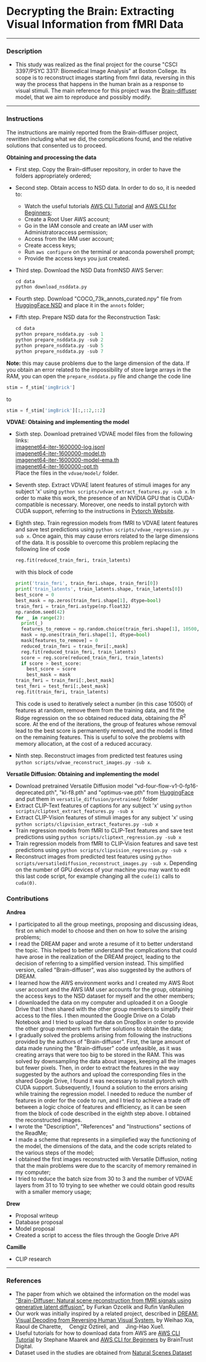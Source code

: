 # Decrypting the Brain: Extracting Visual Information from fMRI Data
---
### Description
- This study was realized as the final project for the course "CSCI 3397/PSYC 3317: Biomedical Image Analysis" at Boston College. Its scope is to reconstruct images starting from fmri data, reversing in this way the process that happens in the human brain as a response to visual stimuli. The main reference for this project was the [Brain-diffuser](https://github.com/ozcelikfu/brain-diffuser) model, that we aim to reproduce and possibly modify.
---
### Instructions
The instructions are mainly reported from the Brain-diffuser project, rewritten including what we did, the complications found, and the relative solutions that consented us to proceed.

**Obtaining and processing the data**

- First step. Copy the Brain-diffuser repository, in order to have the folders appropriately ordered;
- Second step. Obtain access to NSD data. In order to do so, it is needed to:
  
  - Watch the useful tutorials [AWS CLI Tutorial](https://www.youtube.com/watch?v=Rp-A84oh4G8&t=39s) and [AWS CLI for Beginners](https://www.youtube.com/watch?v=9oYd5KQM8AQ&t=315s);
  - Create a Root User AWS account;
  - Go in the IAM console and create an IAM user with Administratoraccess permission;
  - Access from the IAM user account;
  - Create access keys;
  - Run `aws configure` on the terminal or anaconda powershell prompt;
  - Provide the access keys you just created.
  
- Third step. Download the NSD Data fromNSD AWS Server:
    ```python
    cd data
    python download_nsddata.py
    ```
  
- Fourth step. Download "COCO_73k_annots_curated.npy" file from [HuggingFace NSD](https://huggingface.co/datasets/pscotti/naturalscenesdataset/tree/main) and place it in the `annots` folder;
- Fifth step. Prepare NSD data for the Reconstruction Task:
    ```python
    cd data
    python prepare_nsddata.py -sub 1
    python prepare_nsddata.py -sub 2
    python prepare_nsddata.py -sub 5
    python prepare_nsddata.py -sub 7
    ```
  
**Note:** this may cause problems due to the large dimension of the data. If you obtain an error related to the impossibility of store large arrays in the RAM, you can open the `prepare_nsddata.py` file and change the code line
  ```python
  stim = f_stim['imgBrick']
  ```
to  
  ```python
  stim = f_stim['imgBrick'][:,::2,::2]
  ```

**VDVAE: Obtaining and implementing the model**
        
- Sixth step. Download pretrained VDVAE model files from the following links:  
  [imagenet64-iter-1600000-log.jsonl](https://openaipublic.blob.core.windows.net/very-deep-vaes-assets/vdvae-assets-2/imagenet64-iter-1600000-log.jsonl)   
  [imagenet64-iter-1600000-model.th](https://openaipublic.blob.core.windows.net/very-deep-vaes-assets/vdvae-assets-2/imagenet64-iter-1600000-model.th)  
  [imagenet64-iter-1600000-model-ema.th](https://openaipublic.blob.core.windows.net/very-deep-vaes-assets/vdvae-assets-2/imagenet64-iter-1600000-model-ema.th)  
  [imagenet64-iter-1600000-opt.th](https://openaipublic.blob.core.windows.net/very-deep-vaes-assets/vdvae-assets-2/imagenet64-iter-1600000-opt.th)  
  Place the files in the `vdvae/model/` folder.

- Seventh step. Extract VDVAE latent features of stimuli images for any subject 'x' using `python scripts/vdvae_extract_features.py -sub x`. In order to make this work, the presence of an NVIDIA GPU that is CUDA-compatible is necessary. Moreover, one needs to install pytorch with CUDA support, referring to the instructions in [Pytorch Website](https://pytorch.org/get-started/locally/).
- Eighth step. Train regression models from fMRI to VDVAE latent features and save test predictions using `python scripts/vdvae_regression.py -sub x`. Once again, this may cause errors related to the large dimensions of the data. It is possible to overcome this problem replacing the following line of code  
  
  ```python
  reg.fit(reduced_train_fmri, train_latents)
  ```
  
  with this block of code
  
    ```python
    print('train_fmri', train_fmri.shape, train_fmri[0])
    print('train_latents', train_latents.shape, train_latents[0])
    best_score = 0
    best_mask = np.zeros(train_fmri.shape[1], dtype=bool)
    train_fmri = train_fmri.astype(np.float32)
    np.random.seed(42)
    for _ in range(2):
      print(_)
      features_to_remove = np.random.choice(train_fmri.shape[1], 10500, replace=False)
      mask = np.ones(train_fmri.shape[1], dtype=bool)
      mask[features_to_remove] = 0
      reduced_train_fmri = train_fmri[:,mask]
      reg.fit(reduced_train_fmri, train_latents)
      score = reg.score(reduced_train_fmri, train_latents)
      if score > best_score:
        best_score = score
        best_mask = mask
    train_fmri = train_fmri[:,best_mask]
    test_fmri = test_fmri[:,best_mask]
    reg.fit(train_fmri, train_latents)
    ```

    This code is used to iteratively select a number (in this case 10500) of features at random, remove them from the training data, and fit the Ridge regression on the so obtained reduced data, obtaining the $R^2$ score. At the end of the iterations, the group of features whose removal lead to the best score is permanently removed, and the model is fitted on the remaining features. This is useful to solve the problems with memory allocation, at the cost of a reduced accuracy.
- Ninth step. Reconstruct images from predicted test features using `python scripts/vdvae_reconstruct_images.py -sub x`.

**Versatile Diffusion: Obtaining and implementing the model**

- Download pretrained Versatile Diffusion model "vd-four-flow-v1-0-fp16-deprecated.pth", "kl-f8.pth" and "optimus-vae.pth" from [HuggingFace](https://huggingface.co/shi-labs/versatile-diffusion/tree/main/pretrained_pth) and put them in `versatile_diffusion/pretrained/` folder
- Extract CLIP-Text features of captions for any subject 'x' using `python scripts/cliptext_extract_features.py -sub x`
- Extract CLIP-Vision features of stimuli images for any subject 'x' using `python scripts/clipvision_extract_features.py -sub x`
- Train regression models from fMRI to CLIP-Text features and save test predictions using `python scripts/cliptext_regression.py -sub x`
- Train regression models from fMRI to CLIP-Vision features and save test predictions using `python scripts/clipvision_regression.py -sub x`
- Reconstruct images from predicted test features using `python scripts/versatilediffusion_reconstruct_images.py -sub x`. Depending on the number of GPU devices of your machine you may want to edit this last code script, for example changing all the `cude(1)` calls to `cuda(0)`.
  
### Contributions
**Andrea**
- I participated to all the group meetings, proposing and discussing ideas, first on which model to choose and then on how to solve the arising problems;
- I read the DREAM paper and wrote a resume of it to better understand the topic. This helped to better understand the complications that could have arose in the realization of the DREAM
  project, leading to the decision of referring to a simplified version instead. This simplified version, called "Brain-diffuser", was also suggested by the authors of DREAM.
- I learned how the AWS environment works and I created my AWS Root user account and the AWS IAM user accounts for the group, obtaining the access keys to the NSD dataset for myself and the other members;
- I downloaded the data on my computer and uploaded it on a Google Drive that I then shared with the other group members to simplify their access to the files. I then mounted the Google Drive on a Colab
  Notebook and I tried to upload the data on DropBox in order to provide the other group members with further solutions to obtain the data;
- I gradually solved the problems arising from following the instructions provided by the authors of "Brain-diffuser". First, the large amount of data made running the "Brain-diffuser"
  code unfeasible, as it was creating arrays that were too big to be stored in the RAM. This was solved by downsampling the data about images, keeping all the images but fewer pixels.
  Then, in order to extract the features in the way suggested by the authors and upload the corresponding files in the shared Google Drive, I found it was necessary to install pytorch with CUDA support. Subsequently, I found a solution to the errors arising while training the regression model. I needed to reduce the number of features in order for the code to run, and I tried to achieve a trade off between a logic choice of features and efficiency, as it can be seen from the block of code described in the eighth step above. I obtained the reconstructed images.
- I wrote the "Description", "References" and "Instructions" sections of the ReadMe;
- I made a scheme that represents in a simpliefied way the functioning of the model, the dimensions of the data, and the code scripts related to the various steps of the model;
- I obtained the first images reconstructed with Versatile Diffusion, noting that the main problems were due to the scarcity of memory remained in my computer;
- I tried to reduce the batch size from 30 to 3 and the number of VDVAE layers from 31 to 10 trying to see whether we could obtain good results with a smaller memory usage;

**Drew**
- Proposal writeup
- Database proposal
- Model proposal
- Created a script to access the files through the Google Drive API

**Camille**
- CLIP research

---
### References
- The paper from which we obtained the information on the model was ["Brain-Diffuser: Natural scene reconstruction from fMRI signals using generative latent diffusion"](https://arxiv.org/abs/2303.05334), by Furkan Ozcelik and Rufin VanRullen
- Our work was initially inspired by a related project, described in [DREAM: Visual Decoding from Reversing Human Visual System](https://arxiv.org/pdf/2310.02265.pdf), by Weihao Xia,  Raoul de Charette,  Cengiz Öztireli, and  Jing-Hao Xue1.
- Useful tutorials for how to download data from AWS are [AWS CLI Tutorial](https://www.youtube.com/watch?v=Rp-A84oh4G8&t=39s) by 
Stephane Maarek and [AWS CLI for Beginners](https://www.youtube.com/watch?v=9oYd5KQM8AQ&t=315s) by BrainTrust Digital.
- Dataset used in the studies are obtained from [Natural Scenes Dataset](https://naturalscenesdataset.org/)
